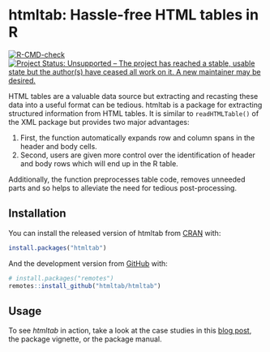 
<!-- README.md is generated from README.Rmd. Please edit that file -->

# htmltab: Hassle-free HTML tables in R

<!-- badges: start -->

[![R-CMD-check](https://github.com/htmltab/htmltab/workflows/R-CMD-check/badge.svg)](https://github.com/htmltab/htmltab/actions)
[![Project Status: Unsupported – The project has reached a stable,
usable state but the author(s) have ceased all work on it. A new
maintainer may be
desired.](https://www.repostatus.org/badges/latest/unsupported.svg)](https://www.repostatus.org/#unsupported)
<!-- badges: end -->

HTML tables are a valuable data source but extracting and recasting
these data into a useful format can be tedious. htmltab is a package for
extracting structured information from HTML tables. It is similar to
`readHTMLTable()` of the XML package but provides two major advantages:

1.  First, the function automatically expands row and column spans in
    the header and body cells.
2.  Second, users are given more control over the identification of
    header and body rows which will end up in the R table.

Additionally, the function preprocesses table code, removes unneeded
parts and so helps to alleviate the need for tedious post-processing.

## Installation

You can install the released version of htmltab from
[CRAN](https://CRAN.R-project.org) with:

``` r
install.packages("htmltab")
```

And the development version from [GitHub](https://github.com/) with:

``` r
# install.packages("remotes")
remotes::install_github("htmltab/htmltab")
```

## Usage

To see *htmltab* in action, take a look at the case studies in this
[blog
post](http://r-datacollection.com/blog/htmltab-Next-version-and-CRAN-release/),
the package vignette, or the package manual.
